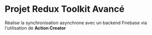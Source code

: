 # Projet Redux Toolkit Avancé

Réalise la synchronisation asynchrone avec un backend Firebase via l'utilisation de **Action Creator**
